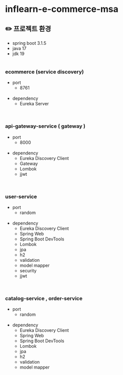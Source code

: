 # inflearn-e-commerce-msa


## ✏️ 프로젝트 환경
- spring boot 3.1.5  
- java 17  
- jdk 19 <br><br>  

### ecommerce (service discovery)
- port 
    - 8761  <br><br>  
- dependency   
    - Eureka Server  

<br>

### api-gateway-service  ( gateway )
- port 
    - 8000 <br><br>  
- dependency   
    - Eureka Discovery Client  
    - Gateway
    - Lombok
    - jjwt  

<br>

### user-service 
- port 
    - random  <br><br>  
- dependency   
    - Eureka Discovery Client  
    - Spring Web  
    - Spring Boot DevTools  
    - Lombok  
    - jpa 
    - h2 
    - validation
    - model mapper 
    - security
    - jjwt  

<br>

### catalog-service , order-service 
- port 
    - random  <br><br>  
- dependency   
    - Eureka Discovery Client  
    - Spring Web  
    - Spring Boot DevTools  
    - Lombok  
    - jpa 
    - h2 
    - validation
    - model mapper 

<br>
<br>
